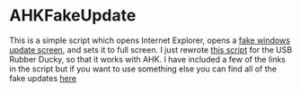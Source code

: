 # AHKFakeUpdate
This is a simple script which opens Internet Explorer, opens a [fake windows update screen](https://fakeupdate.net/win10ue/), and sets it to full screen.
I just rewrote [this script](https://github.com/hak5darren/USB-Rubber-Ducky/wiki/Payload---Fake-Update-screen) for the USB Rubber Ducky, so that it works with AHK.
I have included a few of the links in the script but if you want to use something else you can find all of the fake updates [here](https://fakeupdate.net/)
